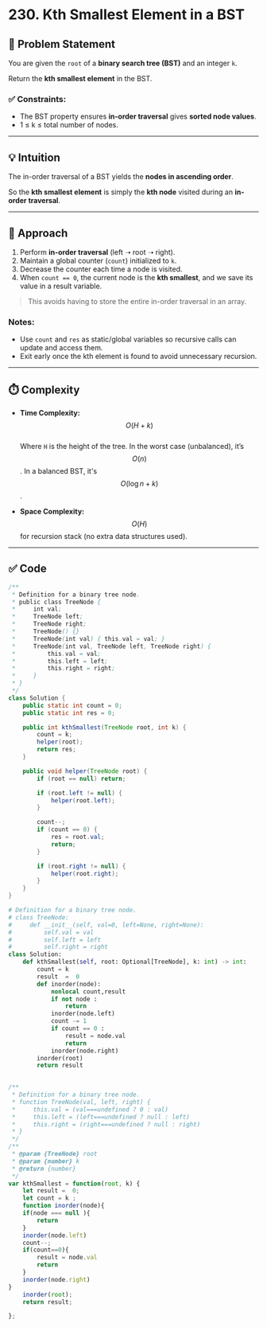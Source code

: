 # 230. Kth Smallest Element in a BST

## 🧾 Problem Statement

You are given the `root` of a **binary search tree (BST)** and an integer `k`.

Return the **kth smallest element** in the BST.

### ✅ Constraints:
- The BST property ensures **in-order traversal** gives **sorted node values**.
- 1 ≤ k ≤ total number of nodes.

---

## 💡 Intuition

The in-order traversal of a BST yields the **nodes in ascending order**.

So the **kth smallest element** is simply the **kth node** visited during an **in-order traversal**.

---

## 🚀 Approach

1. Perform **in-order traversal** (left ➝ root ➝ right).
2. Maintain a global counter (`count`) initialized to `k`.
3. Decrease the counter each time a node is visited.
4. When `count == 0`, the current node is the **kth smallest**, and we save its value in a result variable.

> This avoids having to store the entire in-order traversal in an array.

### Notes:
- Use `count` and `res` as static/global variables so recursive calls can update and access them.
- Exit early once the kth element is found to avoid unnecessary recursion.

---

## ⏱️ Complexity

- **Time Complexity:**  
  $$O(H + k)$$  
  Where `H` is the height of the tree. In the worst case (unbalanced), it’s $$O(n)$$. In a balanced BST, it's $$O(\log n + k)$$.

- **Space Complexity:**  
  $$O(H)$$ for recursion stack (no extra data structures used).

---

## ✅ Code
``` java []
/**
 * Definition for a binary tree node.
 * public class TreeNode {
 *     int val;
 *     TreeNode left;
 *     TreeNode right;
 *     TreeNode() {}
 *     TreeNode(int val) { this.val = val; }
 *     TreeNode(int val, TreeNode left, TreeNode right) {
 *         this.val = val;
 *         this.left = left;
 *         this.right = right;
 *     }
 * }
 */
class Solution {
    public static int count = 0;
    public static int res = 0;

    public int kthSmallest(TreeNode root, int k) {
        count = k;
        helper(root);
        return res;
    }

    public void helper(TreeNode root) {
        if (root == null) return;

        if (root.left != null) {
            helper(root.left);
        }

        count--;
        if (count == 0) {
            res = root.val;
            return;
        }

        if (root.right != null) {
            helper(root.right);
        }
    }
}
```
``` Python []
# Definition for a binary tree node.
# class TreeNode:
#     def __init__(self, val=0, left=None, right=None):
#         self.val = val
#         self.left = left
#         self.right = right
class Solution:
    def kthSmallest(self, root: Optional[TreeNode], k: int) -> int:
        count = k 
        result  =  0 
        def inorder(node):
            nonlocal count,result
            if not node :
                return  
            inorder(node.left)
            count -= 1
            if count == 0 :
                result = node.val
                return
            inorder(node.right)
        inorder(root)
        return result
        
```
``` Javascript []
/**
 * Definition for a binary tree node.
 * function TreeNode(val, left, right) {
 *     this.val = (val===undefined ? 0 : val)
 *     this.left = (left===undefined ? null : left)
 *     this.right = (right===undefined ? null : right)
 * }
 */
/**
 * @param {TreeNode} root
 * @param {number} k
 * @return {number}
 */
var kthSmallest = function(root, k) {
    let result =  0;
    let count = k ;
    function inorder(node){
    if(node === null ){
        return
    }
    inorder(node.left)
    count--;
    if(count==0){
        result = node.val
        return 
    }
    inorder(node.right)
}
    inorder(root);
    return result;

};
```
